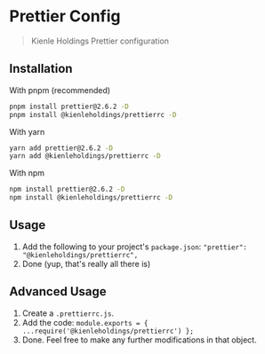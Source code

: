# Prettier Config

> Kienle Holdings Prettier configuration

## Installation

With pnpm (recommended)

```bash
pnpm install prettier@2.6.2 -D
pnpm install @kienleholdings/prettierrc -D
```

With yarn

```bash
yarn add prettier@2.6.2 -D
yarn add @kienleholdings/prettierrc -D
```

With npm

```bash
npm install prettier@2.6.2 -D
npm install @kienleholdings/prettierrc -D
```

## Usage

1. Add the following to your project's `package.json`: `"prettier": "@kienleholdings/prettierrc",`
1. Done (yup, that's really all there is)

## Advanced Usage

1. Create a `.prettierrc.js`.
1. Add the code: `module.exports = { ...require('@kienleholdings/prettierrc') };`
1. Done. Feel free to make any further modifications in that object.
